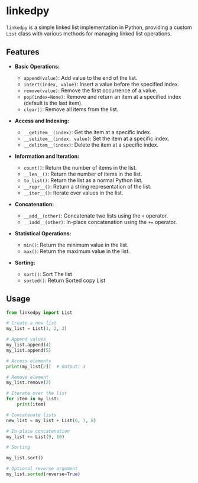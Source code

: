 # linkedpy

`linkedpy` is a simple linked list implementation in Python, providing a custom `List` class with various methods for managing linked list operations.

## Features

- **Basic Operations:**
  - `append(value)`: Add value to the end of the list.
  - `insert(index, value)`: Insert a value before the specified index.
  - `remove(value)`: Remove the first occurrence of a value.
  - `pop(index=None)`: Remove and return an item at a specified index (default is the last item).
  - `clear()`: Remove all items from the list.

- **Access and Indexing:**
  - `__getitem__(index)`: Get the item at a specific index.
  - `__setitem__(index, value)`: Set the item at a specific index.
  - `__delitem__(index)`: Delete the item at a specific index.

- **Information and Iteration:**
  - `count()`: Return the number of items in the list.
  - `__len__()`: Return the number of items in the list.
  - `to_list()`: Return the list as a normal Python list.
  - `__repr__()`: Return a string representation of the list.
  - `__iter__()`: Iterate over values in the list.

- **Concatenation:**
  - `__add__(other)`: Concatenate two lists using the `+` operator.
  - `__iadd__(other)`: In-place concatenation using the `+=` operator.

- **Statistical Operations:**
  - `min()`: Return the minimum value in the list.
  - `max()`: Return the maximum value in the list.

- **Sorting:**
  - `sort()`: Sort The list
  - `sorted()`: Return Sorted copy List

## Usage

```python
from linkedpy import List

# Create a new list
my_list = List(1, 2, 3)

# Append values
my_list.append(4)
my_list.append(5)

# Access elements
print(my_list[2])  # Output: 3

# Remove element
my_list.remove(2)

# Iterate over the list
for item in my_list:
    print(item)

# Concatenate lists
new_list = my_list + List(6, 7, 8)

# In-place concatenation
my_list += List(9, 10)

# Sorting

my_list.sort()

# Optional reverse argument
my_list.sorted(reverse=True)
